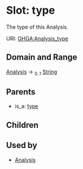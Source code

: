 
# Slot: type


The type of this Analysis.

URI: [GHGA:Analysis_type](https://w3id.org/GHGA/Analysis_type)


## Domain and Range

[Analysis](Analysis.md) &#8594;  <sub>0..1</sub> [String](types/String.md)

## Parents

 *  is_a: [type](type.md)

## Children


## Used by

 * [Analysis](Analysis.md)
